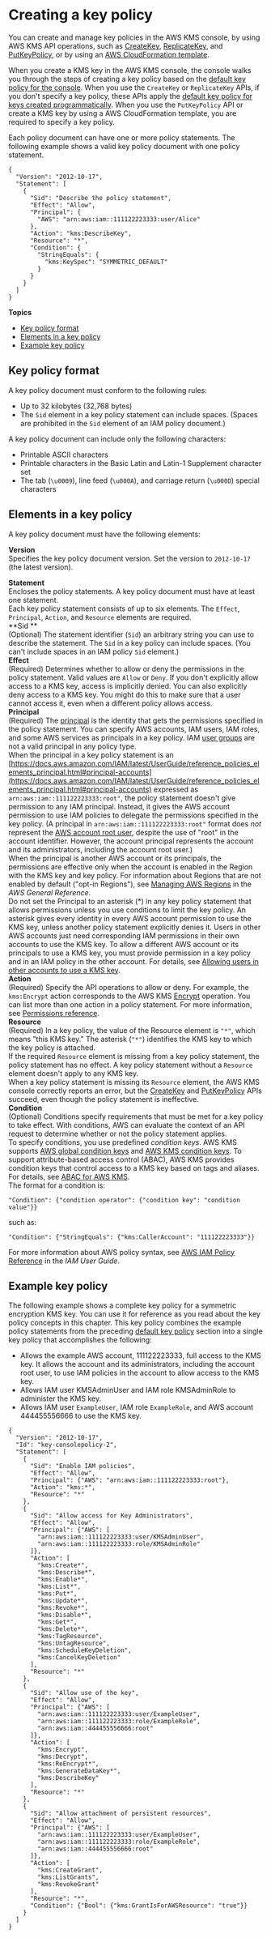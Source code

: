# Creating a key policy<a name="key-policy-overview"></a>

You can create and manage key policies in the AWS KMS console, by using AWS KMS API operations, such as [CreateKey](https://docs.aws.amazon.com/kms/latest/APIReference/API_CreateKey.html), [ReplicateKey](https://docs.aws.amazon.com/kms/latest/APIReference/API_ReplicateKey.html), and [PutKeyPolicy](https://docs.aws.amazon.com/kms/latest/APIReference/API_PutKeyPolicy.html), or by using an [AWS CloudFormation template](creating-resources-with-cloudformation.md)\. 

When you create a KMS key in the AWS KMS console, the console walks you through the steps of creating a key policy based on the [default key policy for the console](key-policy-default.md)\. When you use the `CreateKey` or `ReplicateKey` APIs, if you don't specify a key policy, these APIs apply the [default key policy for keys created programmatically](key-policy-default.md)\. When you use the `PutKeyPolicy` API or create a KMS key by using a AWS CloudFormation template, you are required to specify a key policy\.

Each policy document can have one or more policy statements\. The following example shows a valid key policy document with one policy statement\.

```
{
  "Version": "2012-10-17",
  "Statement": [
    {
      "Sid": "Describe the policy statement",
      "Effect": "Allow",
      "Principal": {
        "AWS": "arn:aws:iam::111122223333:user/Alice"
      },
      "Action": "kms:DescribeKey",
      "Resource": "*",
      "Condition": {
        "StringEquals": {
          "kms:KeySpec": "SYMMETRIC_DEFAULT"
        }
      }
    }
  ]
}
```

**Topics**
+ [Key policy format](#key-policy-format)
+ [Elements in a key policy](#key-policy-elements)
+ [Example key policy](#key-policy-example)

## Key policy format<a name="key-policy-format"></a>

A key policy document must conform to the following rules:
+ Up to 32 kilobytes \(32,768 bytes\)
+ The `Sid` element in a key policy statement can include spaces\. \(Spaces are prohibited in the `Sid` element of an IAM policy document\.\)

A key policy document can include only the following characters:
+ Printable ASCII characters
+ Printable characters in the Basic Latin and Latin\-1 Supplement character set
+ The tab \(`\u0009`\), line feed \(`\u000A`\), and carriage return \(`\u000D`\) special characters

## Elements in a key policy<a name="key-policy-elements"></a>

A key policy document must have the following elements:

**Version**  
Specifies the key policy document version\. Set the version to `2012-10-17` \(the latest version\)\.

**Statement**  
Encloses the policy statements\. A key policy document must have at least one statement\.  
Each key policy statement consists of up to six elements\. The `Effect`, `Principal`, `Action`, and `Resource` elements are required\.    
**Sid **  
\(Optional\) The statement identifier \(`Sid`\) an arbitrary string you can use to describe the statement\. The `Sid` in a key policy can include spaces\. \(You can't include spaces in an IAM policy `Sid` element\.\)  
**Effect**  
\(Required\) Determines whether to allow or deny the permissions in the policy statement\. Valid values are `Allow` or `Deny`\. If you don't explicitly allow access to a KMS key, access is implicitly denied\. You can also explicitly deny access to a KMS key\. You might do this to make sure that a user cannot access it, even when a different policy allows access\.  
**Principal**  
\(Required\) The [principal](https://docs.aws.amazon.com/IAM/latest/UserGuide/reference_policies_elements_principal.html#Principal_specifying) is the identity that gets the permissions specified in the policy statement\. You can specify AWS accounts, IAM users, IAM roles, and some AWS services as principals in a key policy\. IAM [user groups](https://docs.aws.amazon.com/IAM/latest/UserGuide/id_groups.html) are not a valid principal in any policy type\.   
When the principal in a key policy statement is an [https://docs.aws.amazon.com/IAM/latest/UserGuide/reference_policies_elements_principal.html#principal-accounts](https://docs.aws.amazon.com/IAM/latest/UserGuide/reference_policies_elements_principal.html#principal-accounts) expressed as `arn:aws:iam::111122223333:root"`, the policy statement doesn't give permission to any IAM principal\. Instead, it gives the AWS account permission to use IAM policies to delegate the permissions specified in the key policy\. \(A principal in `arn:aws:iam::111122223333:root"` format does *not* represent the [AWS account root user](https://docs.aws.amazon.com/IAM/latest/UserGuide/id_root-user.html), despite the use of "root" in the account identifier\. However, the account principal represents the account and its administrators, including the account root user\.\)  
When the principal is another AWS account or its principals, the permissions are effective only when the account is enabled in the Region with the KMS key and key policy\. For information about Regions that are not enabled by default \("opt\-in Regions"\), see [Managing AWS Regions](https://docs.aws.amazon.com/general/latest/gr/rande-manage.html) in the *AWS General Reference*\.  
Do not set the Principal to an asterisk \(\*\) in any key policy statement that allows permissions unless you use conditions to limit the key policy\. An asterisk gives every identity in every AWS account permission to use the KMS key, unless another policy statement explicitly denies it\. Users in other AWS accounts just need corresponding IAM permissions in their own accounts to use the KMS key\.
To allow a different AWS account or its principals to use a KMS key, you must provide permission in a key policy and in an IAM policy in the other account\. For details, see [Allowing users in other accounts to use a KMS key](key-policy-modifying-external-accounts.md)\.  
**Action**  
\(Required\) Specify the API operations to allow or deny\. For example, the `kms:Encrypt` action corresponds to the AWS KMS [Encrypt](https://docs.aws.amazon.com/kms/latest/APIReference/API_Encrypt.html) operation\. You can list more than one action in a policy statement\. For more information, see [Permissions reference](kms-api-permissions-reference.md)\.  
**Resource**  
\(Required\) In a key policy, the value of the Resource element is `"*"`, which means "this KMS key\." The asterisk \(`"*"`\) identifies the KMS key to which the key policy is attached\.  
If the required `Resource` element is missing from a key policy statement, the policy statement has no effect\. A key policy statement without a `Resource` element doesn't apply to any KMS key\.   
When a key policy statement is missing its `Resource` element, the AWS KMS console correctly reports an error, but the [CreateKey](https://docs.aws.amazon.com/kms/latest/APIReference/API_CreateKey.html) and [PutKeyPolicy](https://docs.aws.amazon.com/kms/latest/APIReference/API_PutKeyPolicy.html) APIs succeed, even though the policy statement is ineffective\.  
**Condition**  
\(Optional\) Conditions specify requirements that must be met for a key policy to take effect\. With conditions, AWS can evaluate the context of an API request to determine whether or not the policy statement applies\.   
To specify conditions, you use predefined *condition keys*\. AWS KMS supports [AWS global condition keys](conditions-aws.md) and [AWS KMS condition keys](conditions-kms.md)\. To support attribute\-based access control \(ABAC\), AWS KMS provides condition keys that control access to a KMS key based on tags and aliases\. For details, see [ABAC for AWS KMS](abac.md)\.  
The format for a condition is:  

```
"Condition": {"condition operator": {"condition key": "condition value"}}
```
such as:  

```
"Condition": {"StringEquals": {"kms:CallerAccount": "111122223333"}}
```

For more information about AWS policy syntax, see [AWS IAM Policy Reference](https://docs.aws.amazon.com/IAM/latest/UserGuide/reference_policies.html) in the *IAM User Guide*\.

## Example key policy<a name="key-policy-example"></a>

The following example shows a complete key policy for a symmetric encryption KMS key\. You can use it for reference as you read about the key policy concepts in this chapter\. This key policy combines the example policy statements from the preceding [default key policy](key-policy-default.md) section into a single key policy that accomplishes the following:
+ Allows the example AWS account, 111122223333, full access to the KMS key\. It allows the account and its administrators, including the account root user, to use IAM policies in the account to allow access to the KMS key\.
+ Allows IAM user KMSAdminUser and IAM role KMSAdminRole to administer the KMS key\.
+ Allows IAM user `ExampleUser`, IAM role `ExampleRole`, and AWS account 444455556666 to use the KMS key\.

```
{
  "Version": "2012-10-17",
  "Id": "key-consolepolicy-2",
  "Statement": [
    {
      "Sid": "Enable IAM policies",
      "Effect": "Allow",
      "Principal": {"AWS": "arn:aws:iam::111122223333:root"},
      "Action": "kms:*",
      "Resource": "*"
    },
    {
      "Sid": "Allow access for Key Administrators",
      "Effect": "Allow",
      "Principal": {"AWS": [
        "arn:aws:iam::111122223333:user/KMSAdminUser",
        "arn:aws:iam::111122223333:role/KMSAdminRole"
      ]},
      "Action": [
        "kms:Create*",
        "kms:Describe*",
        "kms:Enable*",
        "kms:List*",
        "kms:Put*",
        "kms:Update*",
        "kms:Revoke*",
        "kms:Disable*",
        "kms:Get*",
        "kms:Delete*",
        "kms:TagResource",
        "kms:UntagResource",
        "kms:ScheduleKeyDeletion",
        "kms:CancelKeyDeletion"
      ],
      "Resource": "*"
    },
    {
      "Sid": "Allow use of the key",
      "Effect": "Allow",
      "Principal": {"AWS": [
        "arn:aws:iam::111122223333:user/ExampleUser",
        "arn:aws:iam::111122223333:role/ExampleRole",
        "arn:aws:iam::444455556666:root"
      ]},
      "Action": [
        "kms:Encrypt",
        "kms:Decrypt",
        "kms:ReEncrypt*",
        "kms:GenerateDataKey*",
        "kms:DescribeKey"
      ],
      "Resource": "*"
    },
    {
      "Sid": "Allow attachment of persistent resources",
      "Effect": "Allow",
      "Principal": {"AWS": [
        "arn:aws:iam::111122223333:user/ExampleUser",
        "arn:aws:iam::111122223333:role/ExampleRole",
        "arn:aws:iam::444455556666:root"
      ]},
      "Action": [
        "kms:CreateGrant",
        "kms:ListGrants",
        "kms:RevokeGrant"
      ],
      "Resource": "*",
      "Condition": {"Bool": {"kms:GrantIsForAWSResource": "true"}}
    }
  ]
}
```